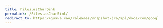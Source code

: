 ```yaml
---
title: Files.asCharSink
permalink: /Files.asCharSink/
redirect_to: https://guava.dev/releases/snapshot-jre/api/docs/com/google/common/io/Files.html#asCharSink-java.io.File-java.nio.charset.Charset-com.google.common.io.FileWriteMode...-
---
```

